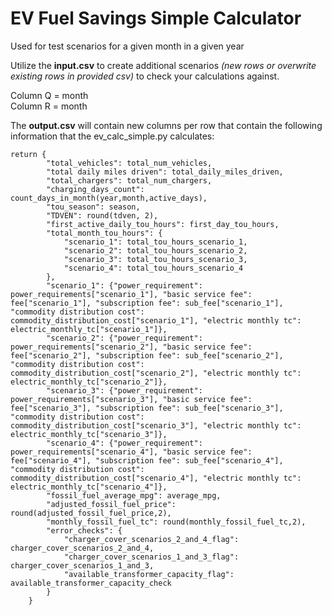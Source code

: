 # EV Fuel Savings Simple Calculator
Used for test scenarios for a given month in a given year

Utilize the **input.csv** to create additional scenarios _(new rows or overwrite existing rows in provided csv)_ to check your calculations against.

Column Q = month  
Column R = month

The **output.csv** will contain new columns per row that contain the following information that the ev_calc_simple.py calculates:
```
return {
        "total_vehicles": total_num_vehicles,
        "total daily miles driven": total_daily_miles_driven,
        "total_chargers": total_num_chargers,
        "charging_days_count": count_days_in_month(year,month,active_days),
        "tou_season": season,
        "TDVEN": round(tdven, 2),
        "first_active_daily_tou_hours": first_day_tou_hours,
        "total_month_tou_hours": {
            "scenario_1": total_tou_hours_scenario_1,
            "scenario_2": total_tou_hours_scenario_2,
            "scenario_3": total_tou_hours_scenario_3,
            "scenario_4": total_tou_hours_scenario_4
        },
        "scenario_1": {"power_requirement": power_requirements["scenario_1"], "basic service fee": fee["scenario_1"], "subscription fee": sub_fee["scenario_1"], "commodity distribution cost": commodity_distribution_cost["scenario_1"], "electric monthly tc": electric_monthly_tc["scenario_1"]},
        "scenario_2": {"power_requirement": power_requirements["scenario_2"], "basic service fee": fee["scenario_2"], "subscription fee": sub_fee["scenario_2"], "commodity distribution cost": commodity_distribution_cost["scenario_2"], "electric monthly tc": electric_monthly_tc["scenario_2"]},
        "scenario_3": {"power_requirement": power_requirements["scenario_3"], "basic service fee": fee["scenario_3"], "subscription fee": sub_fee["scenario_3"], "commodity distribution cost": commodity_distribution_cost["scenario_3"], "electric monthly tc": electric_monthly_tc["scenario_3"]},
        "scenario_4": {"power_requirement": power_requirements["scenario_4"], "basic service fee": fee["scenario_4"], "subscription fee": sub_fee["scenario_4"], "commodity distribution cost": commodity_distribution_cost["scenario_4"], "electric monthly tc": electric_monthly_tc["scenario_4"]},
        "fossil_fuel_average_mpg": average_mpg,
        "adjusted_fossil_fuel_price": round(adjusted_fossil_fuel_price,2),
        "monthly_fossil_fuel_tc": round(monthly_fossil_fuel_tc,2),
        "error_checks": {
            "charger_cover_scenarios_2_and_4_flag": charger_cover_scenarios_2_and_4,
            "charger_cover_scenarios_1_and_3_flag": charger_cover_scenarios_1_and_3,
            "available_transformer_capacity_flag": available_transformer_capacity_check
        }
    }
```
